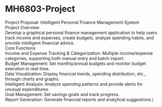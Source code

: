 # MH6803-Project

Project Proposal: Intelligent Personal Finance Management System\
Project Overview\
Develop a graphical personal finance management application to help users track income and expenses, create budgets, analyze spending habits, and provide intelligent financial advice.\
Core Functions\
Income and Expense Tracking & Categorization: Multiple income/expense categories, supporting both manual entry and batch import.\
Budget Management: Set monthly/annual budgets and monitor budget execution in real-time.\
Data Visualization: Display financial trends, spending distribution, etc., through charts and graphs.\
Intelligent Analysis: Analyze spending patterns and provide alerts for unusual expenditures.\
Goal Management: Set savings goals and track progress.\
Report Generation: Generate financial reports and analytical suggestions.\
